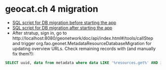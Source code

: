 # geocat.ch 4 migration

* [SQL script for DB migration before starting the app](geocatch-to-gn404-before-startup.sql)
* [SQL script for DB migration after starting the app](geocatch-to-gn404-after-startup.sql)
* After stratup, sign in, go to http://localhost:8080/geonetwork/doc/api/index.html#/tools/callStep and trigger org.fao.geonet.MetadataResourceDatabaseMigration for updating overview URLs. Check remaining records with (and manually fix them?):

```sql
SELECT uuid, data from metadata where data LIKE '%resources.get%' AND isharvested = 'n';
```
